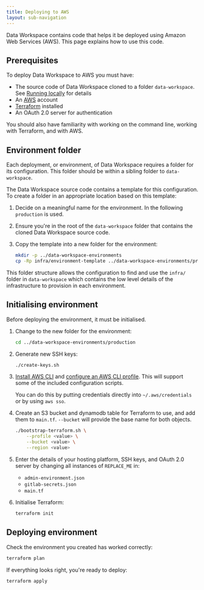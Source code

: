 ```yaml
---
title: Deploying to AWS
layout: sub-navigation
---
```



Data Workspace contains code that helps it be deployed using Amazon Web Services (AWS). This page explains how to use this code.


## Prerequisites

To deploy Data Workspace to AWS you must have:

- The source code of Data Workspace cloned to a folder `data-workspace`. See [Running locally](../development/running-locally.md) for details
- An [AWS](https://aws.amazon.com/) account
- [Terraform](https://developer.hashicorp.com/terraform/) installed
- An OAuth 2.0 server for authentication

You should also have familiarity with working on the command line, working with Terraform, and with AWS.


## Environment folder

Each deployment, or environment, of Data Workspace requires a folder for its configuration. This folder should be within a sibling folder to `data-workspace`.

The Data Workspace source code contains a template for this configuration. To create a folder in an appropriate location based on this template:

1. Decide on a meaningful name for the environment. In the following `production` is used.

2. Ensure you're in the root of the `data-workspace` folder that contains the cloned Data Workspace source code.

3. Copy the template into a new folder for the environment:

    ```bash
    mkdir -p ../data-workspace-environments
    cp -Rp infra/environment-template ../data-workspace-environments/production
    ```

This folder structure allows the configuration to find and use the `infra/` folder in `data-workspace` which contains the low level details of the infrastructure to provision in each environment.


## Initialising environment

Before deploying the environment, it must be initialised.


1. Change to the new folder for the environment:


    ```bash
    cd ../data-workspace-environments/production
    ```

2. Generate new SSH keys:

    ```bash
    ./create-keys.sh
    ```

3. [Install AWS CLI](https://docs.aws.amazon.com/cli/latest/userguide/getting-started-install.html) and [configure an AWS CLI profile](https://docs.aws.amazon.com/toolkit-for-visual-studio/latest/user-guide/keys-profiles-credentials.html). This will support some of the included configuration scripts.

    You can do this by putting credentials directly into `~/.aws/credentials` or by using `aws sso`.

4. Create an S3 bucket and dynamodb table for Terraform to use, and add them to `main.tf`. `--bucket` will provide the base name for both objects.

    ```bash
    ./bootstrap-terraform.sh \
        --profile <value> \
        --bucket <value> \
        --region <value>
    ```

5. Enter the details of your hosting platform, SSH keys, and OAuth 2.0 server by changing all instances of `REPLACE_ME` in:

    * `admin-environment.json`
    * `gitlab-secrets.json`
    * `main.tf`

3. Initialise Terraform:

    ```bash
    terraform init
    ```


## Deploying environment

Check the environment you created has worked correctly:

```bash
terraform plan
```

If everything looks right, you're ready to deploy:

```bash
terraform apply
```
